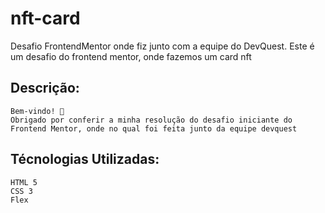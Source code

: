 # nft-card
Desafio FrontendMentor onde fiz junto com a equipe do DevQuest.
Este é um desafio do frontend mentor, onde fazemos um card nft

## Descrição:
    Bem-vindo! 👋
    Obrigado por conferir a minha resolução do desafio iniciante do Frontend Mentor, onde no qual foi feita junto da equipe devquest 
 
 
## Técnologias Utilizadas:
    HTML 5
    CSS 3
    Flex
    
